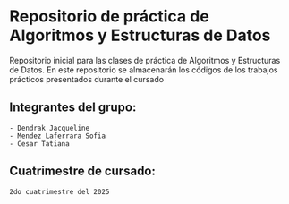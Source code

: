 # Repositorio de práctica de Algoritmos y Estructuras de Datos

Repositorio inicial para las clases de práctica de Algoritmos y Estructuras de Datos. En este repositorio se almacenarán los códigos de los trabajos prácticos presentados durante el cursado

## Integrantes del grupo:
    - Dendrak Jacqueline
    - Mendez Laferrara Sofia
    - Cesar Tatiana


## Cuatrimestre de cursado:
    2do cuatrimestre del 2025
